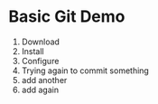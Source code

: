 # Basic Git Demo

1. Download
2. Install
3. Configure
4. Trying again to commit something
5. add another
6. add again
